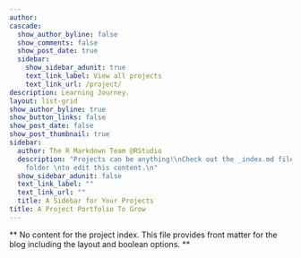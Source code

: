 ```yaml
---
author: 
cascade:
  show_author_byline: false
  show_comments: false
  show_post_date: true
  sidebar:
    show_sidebar_adunit: true
    text_link_label: View all projects
    text_link_url: /project/
description: Learning Journey.
layout: list-grid
show_author_byline: true
show_button_links: false
show_post_date: false
show_post_thumbnail: true
sidebar:
  author: The R Markdown Team @RStudio
  description: "Projects can be anything!\nCheck out the _index.md file in the /project
    folder \nto edit this content.\n"
  show_sidebar_adunit: false
  text_link_label: ""
  text_link_url: ""
  title: A Sidebar for Your Projects
title: A Project Portfolio To Grow
---
```


** No content for the project index. This file provides front matter for the blog including the layout and boolean options. **
